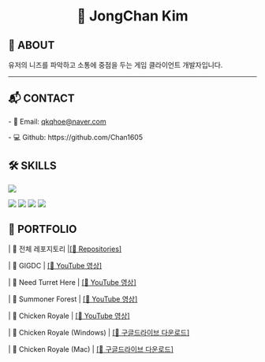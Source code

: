 <h1 align="center">👋 JongChan Kim</h1>
   <section>
     <h2>👤 ABOUT</h2>
      유저의 니즈를 파악하고 소통에 중점을 두는 게임 클라이언트 개발자입니다.      
   </section>
<hr>

<main>
  <article id="mainLeft">
    <section>
      <h2>📬 CONTACT</h2>
      <p>
        - 📧 Email: <i class="fa fa-envelope" aria-hidden="true"></i> <a href="mailto:qkqhoe@naver.com.com">qkqhoe@naver.com</a> <p>
        - 💻 Github: https://github.com/Chan1605
      </p>      
    </section>
    <section>
      <h2>🛠 SKILLS</h2>      
  <img src="https://img.shields.io/badge/Unity-20232A?style=for-the-badge&logo=unity&logoColor=white"/> <p>
  <img src="https://img.shields.io/badge/-C%23-239120?style=for-the-badge&logo=csharp&logoColor=white"/> <img src="https://img.shields.io/badge/C++-00599C?style=for-the-badge&logo=cplusplus&logoColor=white"/> <img src="https://img.shields.io/badge/Git-F05032?style=for-the-badge&logo=git&logoColor=white"/> <img src="https://img.shields.io/badge/PlayFab-FF6C37?style=for-the-badge"/>
<p>


</p>    
     </section> 
  </article>
  <article id="mainRight">
    <section>
      <h2>📂 PORTFOLIO</h2>
       <p></p>| 📁 전체 레포지토리 |<a href="https://github.com/Chan1605?tab=repositories">[🔗 Repositories]</a></p>
      | 🔗 GIGDC            | <a href="https://youtube.com/embed/UDCFjSiuVYs">[🔗 YouTube 영상]</a> <p>
      <p></p>| 🔗 Need Turret Here | <a href="https://www.youtube.com/embed/MvEQOiWDvIQ">[🔗 YouTube 영상]</a> <p>
      <p></p>| 🔗 Summoner Forest  | <a href="https://www.youtube.com/embed/SlehHQ2Nek8">[🔗 YouTube 영상]</a> <p>
      <p></p>| 🔗 Chicken Royale  | <a href="https://youtu.be/cAq-W0X-D7M">[🔗 YouTube 영상]</a> <p>
      <p></p>| 🐔 Chicken Royale (Windows) | <a href="https://drive.google.com/file/d/1As4TtGGFFEUW4Lsp4gfaKbw4A5it5-iG/view?usp=drive_link">[🔗 구글드라이브 다운로드]</a><p>
      <p></p>| 🐔 Chicken Royale (Mac)     | <a href="https://drive.google.com/file/d/18TPozFCqR7o2zRArwAGxigz77zB_Qn92/view?usp=drive_link">[🔗 구글드라이브 다운로드]</a><p>     
      </p> 
    </section>
  </article>
</main>
